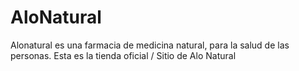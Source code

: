 # AloNatural
Alonatural es una farmacia de medicina natural, para la salud de las personas. Esta es la tienda oficial / Sitio de Alo Natural

